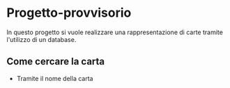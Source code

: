 # Progetto-provvisorio

In questo progetto si vuole realizzare una rappresentazione di carte tramite l'utilizzo di un database.

## Come cercare la carta
- Tramite il nome della carta
